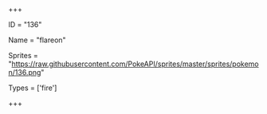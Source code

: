 




+++

ID = "136"

Name = "flareon"

Sprites = "https://raw.githubusercontent.com/PokeAPI/sprites/master/sprites/pokemon/136.png"

Types = ['fire']

+++

